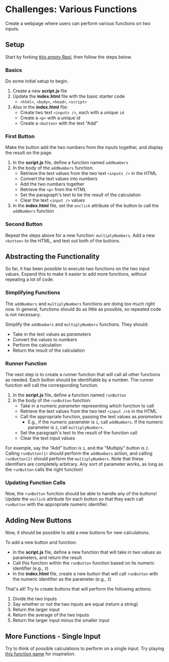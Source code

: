# Challenges: Various Functions
Create a webpage where users can perform various functions on two inputs.

## Setup
Start by forking [this empty Repl](https://replit.com/@HylandOutreach/EmptyWeb), then follow the steps below.

### Basics
Do some initial setup to begin.

1. Create a new **script.js** file
1. Update the **index.html** file with the basic starter code
    - `<html>`, `<body>`, `<head>`, `<script>`
1. Also in the **index.html** file:
    - Create two text `<inputs />`, each with a unique `id`
    - Create a `<p>` with a unique id
    - Create a `<button>` with the text "Add"

### First Button
Make the button add the two numbers from the inputs together, and display the result on the page.

1. In the **script.js** file, define a function named `addNumbers`
1. In the body of the `addNumbers` function:
    - Retrieve the text values from the two text `<inputs />` in the HTML
    - Convert the text values into numbers
    - Add the two numbers together
    - Retrieve the `<p>` from the HTML
    - Set the paragraph's text to be the result of the calculation
    - Clear the text `<input />` values
1. In the **index.html** file, set the `onclick` attribute of the button to call the `addNumbers` function

### Second Button
Repeat the steps above for a new function: `multiplyNumbers`. Add a new `<button>` to the HTML, and test out both of the buttons.

## Abstracting the Functionality
So far, it has been possible to execute two functions on the two input values. Expand this to make it easier to add more functions, without repeating a lot of code.

### Simplifying Functions
The `addNumbers` and `multiplyNumbers` functions are doing too much right now. In general, functions should do as little as possible, so repeated code is not necessary.

Simplify the `addNumbers` and `multiplyNumbers` functions. They should:
- Take in the text values as _parameters_
- Convert the values to numbers
- Perform the calculation
- Return the result of the calculation

### Runner Function
The next step is to create a runner function that will call all other functions as needed. Each button should be identifiable by a number. The runner function will call the corresponding function.

1. In the **script.js** file, define a function named `runButton`
1. In the body of the `runButton` function:
    - Take in a numeric _parameter_ representing which function to call
    - Retrieve the text values from the two text `<input />`s in the HTML
    - Call the appropriate function, passing the text values as _parameters_
        - E.g., if the numeric parameter is `1`, call `addNumbers`. If the numeric parameter is `2`, call `multiplyNumbers`.
    - Set the paragraph's text to the result of the function call
    - Clear the text input values

For example, say the "Add" button is `1`, and the "Multiply" button is `2`. Calling `runButton(1)` should perform the `addNumbers` action, and calling `runButton(2)` should perform the `multiplyNumbers`. Note that these identifiers are completely arbitrary. Any sort of parameter works, as long as the `runButton` calls the right function!

### Updating Function Calls
Now, the `runButton` function should be able to handle any of the buttons! Update the `onclick` attribute for each button so that they each call `runButton` with the appropriate numeric identifier.

## Adding New Buttons
Now, it should be possible to add a new buttons for new calculations.

To add a new button and function:

- In the **script.js** file, define a new function that will take in two values as parameters, and return the result
- Call this function within the `runButton` function based on its numeric identifier (e.g., `3`)
- In the **index.html** file, create a new button that will call `runButton` with the numeric identifier as the parameter (e.g., `3`)

That's all! Try to create buttons that will perform the following actions:

1. Divide the two inputs
1. Say whether or not the two inputs are equal (return a string)
1. Return the larger input
1. Return the average of the two inputs
1. Return the larger input minus the smaller input

## More Functions - Single Input
Try to think of possible calculations to perform on a single input. Try playing [this function game](https://functiongame.com/) for inspiration.
